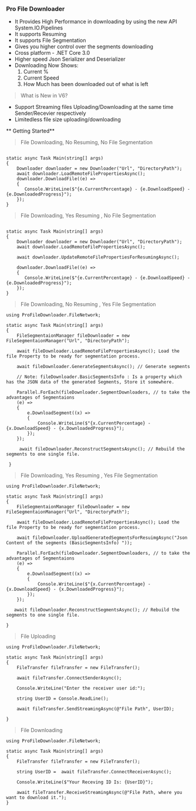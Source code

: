 ###  Pro File Downloader

* It Provides High Performance in downloading by using the new API System.IO.Pipelines
* It supports Resuming
* It supports File Segmentation
* Gives you higher control over the segments downloading 
* Cross platform - .NET Core 3.0 
* Higher speed Json Serializer and Deserializer 
* Downloading Now Shows: 
    1. Current % 
    2. Current Speed 
    3. How Much has been downloaded out of what is left

> What is New in V6?
 * Support Streaming files Uploading/Downloading at the same time Sender/Recevier respectively
 * Limitedless file size uploading/downloading
 
** Getting Started**

> File Downloading, No Resuming, No File Segmentation


```

static async Task Main(string[] args)
{
    Downloader downloader = new Downloader("Url", "DirectoryPath");
    await downloader.LoadRemoteFilePropertiesAsync();
    downloader.DownloadFile((e) =>
    {
       Console.WriteLine($"{e.CurrentPercentage} - {e.DownloadSpeed} - {e.DownloadedProgress}");
    });
}
```

> File Downloading, Yes Resuming , No File Segmentation 

```

static async Task Main(string[] args)
{
    Downloader downloader = new Downloader("Url", "DirectoryPath");
    await downloader.LoadRemoteFilePropertiesAsync();

    await downloader.UpdateRemoteFilePropertiesForResumingAsync();
   
    downloader.DownloadFile((e) =>
    {
       Console.WriteLine($"{e.CurrentPercentage} - {e.DownloadSpeed} - {e.DownloadedProgress}");
    });
}
```

> File Downloading, No Resuming , Yes File Segmentation 

```
using ProFileDownloader.FileNetwork;

static async Task Main(string[] args)
{
    FileSegmentaionManager fileDownloader = new FileSegmentaionManager("Url", "DirectoryPath");

    await fileDownloader.LoadRemoteFilePropertiesAsync(); Load the file Property to be ready for segmentation process.

    await fileDownloader.GenerateSegmentsAsync(); // Generate segments 
 
    // Note: fileDownloader.BasicSegmentsInfo : Is a property which has the JSON data of the generated Segments, Store it somewhere.
    
    Parallel.ForEach(fileDownloader.SegmentDownloaders, // to take the advantages of Segmentaions 
    (e) =>
    {
        e.DownloadSegment((x) =>
        {
            Console.WriteLine($"{x.CurrentPercentage} - {x.DownloadSpeed} - {x.DownloadedProgress}");
        });
    });

     await fileDownloader.ReconstructSegmentsAsync(); // Rebuild the segments to one single file.            
                
 }
```
> File Downloading, Yes Resuming , Yes File Segmentation 

```
using ProFileDownloader.FileNetwork;

static async Task Main(string[] args)
{
    FileSegmentaionManager fileDownloader = new FileSegmentaionManager("Url", "DirectoryPath");

    await fileDownloader.LoadRemoteFilePropertiesAsync(); Load the file Property to be ready for segmentation process.

    await fileDownloader.UploadGeneratedSegmentsForResuimgAsync("Json Content of the segments (BasicSegmentsInfo) "));
   
    Parallel.ForEach(fileDownloader.SegmentDownloaders, // to take the advantages of Segmentaions 
    (e) =>
    {
        e.DownloadSegment((x) =>
        {
            Console.WriteLine($"{x.CurrentPercentage} - {x.DownloadSpeed} - {x.DownloadedProgress}");
        });
    });

   await fileDownloader.ReconstructSegmentsAsync(); // Rebuild the segments to one single file.  
     
}

```


> File Uploading

```
using ProFileDownloader.FileNetwork;

static async Task Main(string[] args)
{
    FileTransfer fileTransfer = new FileTransfer();

    await fileTransfer.ConnectSenderAsync();

    Console.WriteLine("Enter the receiver user id:");

    string UserID = Console.ReadLine();

    await fileTransfer.SendStreamingAsync(@"File Path", UserID);

}

```

> File Downloading

```
using ProFileDownloader.FileNetwork;

static async Task Main(string[] args)
{
    FileTransfer fileTransfer = new FileTransfer();

    string UserID =  await fileTransfer.ConnectReceiverAsync();

    Console.WriteLine($"Your Receving ID Is: {UserID}");

    await fileTransfer.ReceiveStreamingAsync(@"File Path, where you want to download it.");
}

```
